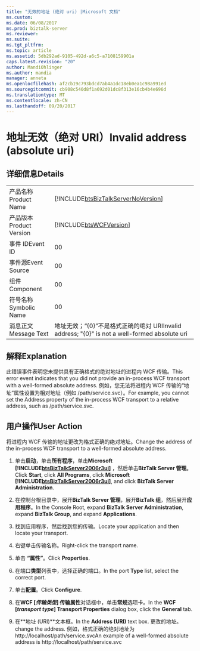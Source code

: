 ```yaml
---
title: "无效的地址 (绝对 uri) |Microsoft 文档"
ms.custom: 
ms.date: 06/08/2017
ms.prod: biztalk-server
ms.reviewer: 
ms.suite: 
ms.tgt_pltfrm: 
ms.topic: article
ms.assetid: 5db292ad-9105-492d-a6c5-a7108159901a
caps.latest.revision: "20"
author: MandiOhlinger
ms.author: mandia
manager: anneta
ms.openlocfilehash: af2cb19c793bdcd7ab4a1dc18eb0ea1c98a991ed
ms.sourcegitcommit: cb908c540d8f1a692d01dc8f313e16cb4b4e696d
ms.translationtype: MT
ms.contentlocale: zh-CN
ms.lasthandoff: 09/20/2017
---
```

# <a name="invalid-address-absolute-uri"></a><span data-ttu-id="a3d24-102">地址无效（绝对 URI）</span><span class="sxs-lookup"><span data-stu-id="a3d24-102">Invalid address (absolute uri)</span></span>
## <a name="details"></a><span data-ttu-id="a3d24-103">详细信息</span><span class="sxs-lookup"><span data-stu-id="a3d24-103">Details</span></span>  
  
|||  
|-|-|  
|<span data-ttu-id="a3d24-104">产品名称</span><span class="sxs-lookup"><span data-stu-id="a3d24-104">Product Name</span></span>|[!INCLUDE[btsBizTalkServerNoVersion](../includes/btsbiztalkservernoversion-md.md)]|  
|<span data-ttu-id="a3d24-105">产品版本</span><span class="sxs-lookup"><span data-stu-id="a3d24-105">Product Version</span></span>|[!INCLUDE[btsWCFVersion](../includes/btswcfversion-md.md)]|  
|<span data-ttu-id="a3d24-106">事件 ID</span><span class="sxs-lookup"><span data-stu-id="a3d24-106">Event ID</span></span>|<span data-ttu-id="a3d24-107">0</span><span class="sxs-lookup"><span data-stu-id="a3d24-107">0</span></span>|  
|<span data-ttu-id="a3d24-108">事件源</span><span class="sxs-lookup"><span data-stu-id="a3d24-108">Event Source</span></span>|<span data-ttu-id="a3d24-109">0</span><span class="sxs-lookup"><span data-stu-id="a3d24-109">0</span></span>|  
|<span data-ttu-id="a3d24-110">组件</span><span class="sxs-lookup"><span data-stu-id="a3d24-110">Component</span></span>|<span data-ttu-id="a3d24-111">0</span><span class="sxs-lookup"><span data-stu-id="a3d24-111">0</span></span>|  
|<span data-ttu-id="a3d24-112">符号名称</span><span class="sxs-lookup"><span data-stu-id="a3d24-112">Symbolic Name</span></span>|<span data-ttu-id="a3d24-113">0</span><span class="sxs-lookup"><span data-stu-id="a3d24-113">0</span></span>|  
|<span data-ttu-id="a3d24-114">消息正文</span><span class="sxs-lookup"><span data-stu-id="a3d24-114">Message Text</span></span>|<span data-ttu-id="a3d24-115">地址无效；“{0}”不是格式正确的绝对 URI</span><span class="sxs-lookup"><span data-stu-id="a3d24-115">Invalid address; "{0}" is not a well-formed absolute uri</span></span>|  
  
## <a name="explanation"></a><span data-ttu-id="a3d24-116">解释</span><span class="sxs-lookup"><span data-stu-id="a3d24-116">Explanation</span></span>  
 <span data-ttu-id="a3d24-117">此错误事件表明您未提供具有正确格式的绝对地址的进程内 WCF 传输。</span><span class="sxs-lookup"><span data-stu-id="a3d24-117">This error event indicates that you did not provide an in-process WCF transport with a well-formed absolute address.</span></span> <span data-ttu-id="a3d24-118">例如，您无法将进程内 WCF 传输的“地址”属性设置为相对地址（例如 /path/service.svc）。</span><span class="sxs-lookup"><span data-stu-id="a3d24-118">For example, you cannot set the Address property of the in-process WCF transport to a relative address, such as /path/service.svc.</span></span>  
  
## <a name="user-action"></a><span data-ttu-id="a3d24-119">用户操作</span><span class="sxs-lookup"><span data-stu-id="a3d24-119">User Action</span></span>  
 <span data-ttu-id="a3d24-120">将进程内 WCF 传输的地址更改为格式正确的绝对地址。</span><span class="sxs-lookup"><span data-stu-id="a3d24-120">Change the address of the in-process WCF transport to a well-formed absolute address.</span></span>  
  
1.  <span data-ttu-id="a3d24-121">单击**启动**，单击**所有程序**，单击**Microsoft [!INCLUDE[btsBizTalkServer2006r3ui](../includes/btsbiztalkserver2006r3ui-md.md)]** ，然后单击**BizTalk Server 管理**。</span><span class="sxs-lookup"><span data-stu-id="a3d24-121">Click **Start**, click **All Programs**, click **Microsoft [!INCLUDE[btsBizTalkServer2006r3ui](../includes/btsbiztalkserver2006r3ui-md.md)]**, and click **BizTalk Server Administration**.</span></span>  
  
2.  <span data-ttu-id="a3d24-122">在控制台根目录中，展开**BizTalk Server 管理**，展开**BizTalk 组**，然后展开**应用程序**。</span><span class="sxs-lookup"><span data-stu-id="a3d24-122">In the Console Root, expand  **BizTalk Server Administration**, expand **BizTalk Group**, and expand  **Applications**.</span></span>  
  
3.  <span data-ttu-id="a3d24-123">找到应用程序，然后找到您的传输。</span><span class="sxs-lookup"><span data-stu-id="a3d24-123">Locate your application and then locate your transport.</span></span>  
  
4.  <span data-ttu-id="a3d24-124">右键单击传输名称。</span><span class="sxs-lookup"><span data-stu-id="a3d24-124">Right-click the transport name.</span></span>  
  
5.  <span data-ttu-id="a3d24-125">单击 **“属性”**。</span><span class="sxs-lookup"><span data-stu-id="a3d24-125">Click **Properties**.</span></span>  
  
6.  <span data-ttu-id="a3d24-126">在端口**类型**列表中，选择正确的端口。</span><span class="sxs-lookup"><span data-stu-id="a3d24-126">In the port **Type** list, select the correct port.</span></span>  
  
7.  <span data-ttu-id="a3d24-127">单击**配置**。</span><span class="sxs-lookup"><span data-stu-id="a3d24-127">Click **Configure**.</span></span>  
  
8.  <span data-ttu-id="a3d24-128">在**WCF [***传输类型***] 传输属性**对话框中，单击**常规**选项卡。</span><span class="sxs-lookup"><span data-stu-id="a3d24-128">In the **WCF [***transport type***] Transport Properties** dialog box, click the **General** tab.</span></span>  
  
9. <span data-ttu-id="a3d24-129">在**地址 (URI)**文本框。</span><span class="sxs-lookup"><span data-stu-id="a3d24-129">In the **Address (URI)** text box.</span></span> <span data-ttu-id="a3d24-130">更改的地址。</span><span class="sxs-lookup"><span data-stu-id="a3d24-130">change the address.</span></span> <span data-ttu-id="a3d24-131">例如，格式正确的绝对地址为 http://localhost/path/service.svc</span><span class="sxs-lookup"><span data-stu-id="a3d24-131">An example of a well-formed absolute address is http://localhost/path/service.svc</span></span>